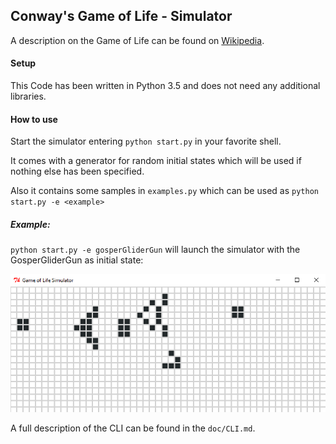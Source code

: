 ## Conway's Game of Life - Simulator


A description on the Game of Life can be found on [Wikipedia](https://en.wikipedia.org/wiki/Conway%27s_Game_of_Life).

#### Setup

This Code has been written in Python 3.5 and does not need any additional libraries.



#### How to use

Start the simulator entering `python start.py` in your favorite shell.

It comes with a generator for random initial states which will be used if nothing else has been specified.

Also it contains some samples in `examples.py` which can be used as `python start.py -e <example>`

##### Example:

`python start.py -e gosperGliderGun` will launch the simulator with the GosperGliderGun as initial state:

![alt gosperGliderGun](doc/gosperGliderGun.png)

A full description of the CLI can be found in the `doc/CLI.md`.
